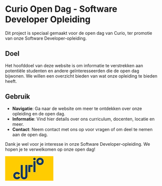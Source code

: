 # Curio Open Dag - Software Developer Opleiding

Dit project is speciaal gemaakt voor de open dag van Curio, ter promotie van onze Software Developer-opleiding.

## Doel

Het hoofddoel van deze website is om informatie te verstrekken aan potentiële studenten en andere geïnteresseerden die de open dag bijwonen. We willen een overzicht bieden van wat onze opleiding te bieden heeft.

## Gebruik

- **Navigatie**: Ga naar de website om meer te ontdekken over onze opleiding en de open dag.
- **Informatie**: Vind hier details over ons curriculum, docenten, locatie en meer.
- **Contact**: Neem contact met ons op voor vragen of om deel te nemen aan de open dag.

Dank je wel voor je interesse in onze Software Developer-opleiding. We hopen je te verwelkomen op onze open dag!

![Curio Logo](curiologo.png)






